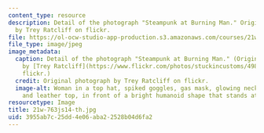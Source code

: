 ```yaml
---
content_type: resource
description: Detail of the photograph "Steampunk at Burning Man." Original photograph
  by Trey Ratcliff on flickr.
file: https://ol-ocw-studio-app-production.s3.amazonaws.com/courses/21w-763j-transmedia-storytelling-modern-science-fiction-spring-2014/3955ab7c25dd4e06aba22528b04d6fa2_21w-763js14-th.jpg
file_type: image/jpeg
image_metadata:
  caption: Detail of the photograph "Steampunk at Burning Man." (Original photograph
    by [Trey Ratcliff](https://www.flickr.com/photos/stuckincustoms/4989019868) on
    flickr.)
  credit: Original photograph by Trey Ratcliff on flickr.
  image-alt: Woman in a top hat, spiked goggles, gas mask, glowing necklace, chain,
    and leather top, in front of a bright humanoid shape that stands atop a tall tower.
resourcetype: Image
title: 21w-763js14-th.jpg
uid: 3955ab7c-25dd-4e06-aba2-2528b04d6fa2
---
```

